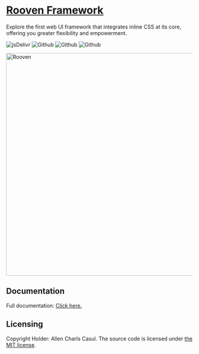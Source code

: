 # [Rooven Framework](https://roovenframework.com)

Explore the first web UI framework that integrates inline CSS at its core, offering you greater flexibility and empowerment.

![jsDelivr](https://data.jsdelivr.com/v1/package/gh/allencasul/rooven-framework/badge)
![Github](https://img.shields.io/github/license/allencasul/rooven-framework)
![Github](https://img.shields.io/github/repo-size/allencasul/rooven-framework)
![Github](https://img.shields.io/github/stars/allencasul/rooven-framework)

<a href="https://roovenframework.com"><img src="https://cdn.jsdelivr.net/gh/allencasul/rooven-framework-official-website@master/src/client/assets/img/png/rooven-framework.png" alt="Rooven" style="max-width:100%;" width="600"></a>

## Documentation

Full documentation: [Click here.](https://roovenframework.com/)

## Licensing

Copyright Holder: Allen Charls Casul. The source code is licensed under [the MIT license](https://github.com/allencasul/rooven-framework-official-website/blob/main/LICENSE).